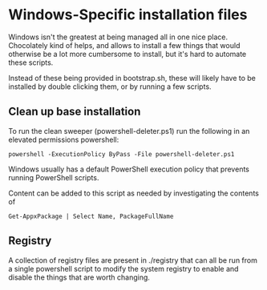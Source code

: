# Windows-Specific installation files

Windows isn't the greatest at being managed all in one nice place.
Chocolately kind of helps, and allows to install a few things that would otherwise be a lot more cumbersome to install, but it's hard to automate these scripts.

Instead of these being provided in bootstrap.sh, these will likely have to be installed by double clicking them, or by running a few scripts.

## Clean up base installation

To run the clean sweeper (powershell-deleter.ps1) run the following in an elevated permissions powershell:
```
powershell -ExecutionPolicy ByPass -File powershell-deleter.ps1
```
Windows usually has a default PowerShell execution policy that prevents running PowerShell scripts.

Content can be added to this script as needed by investigating the contents of
```
Get-AppxPackage | Select Name, PackageFullName
```

## Registry

A collection of registry files are present in ./registry that can all be run from a single powershell script to modify the system registry to enable and disable the things that are worth changing.
